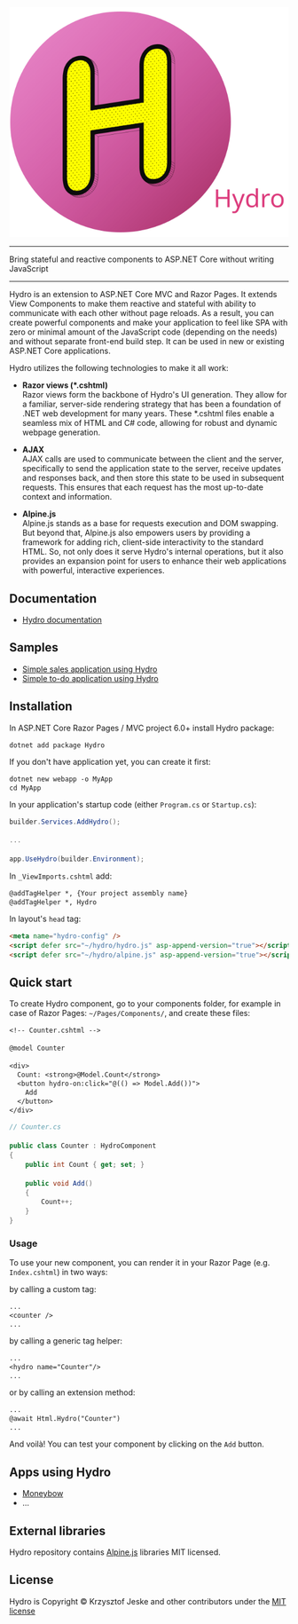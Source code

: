 ![Hydro](./shared/logo_s3.svg)

---
Bring stateful and reactive components to ASP.NET Core without writing JavaScript

---

Hydro is an extension to ASP.NET Core MVC and Razor Pages. It extends View Components to make them reactive and stateful with ability to communicate with each other without page reloads. As a result, you can create powerful components and make your application to feel like SPA with zero or minimal amount of the JavaScript code (depending on the needs) and without separate front-end build step. It can be used in new or existing ASP.NET Core applications.

Hydro utilizes the following technologies to make it all work:

- **Razor views (\*.cshtml)**  
Razor views form the backbone of Hydro's UI generation. They allow for a familiar, server-side rendering strategy that has been a foundation of .NET web development for many years. These *.cshtml files enable a seamless mix of HTML and C# code, allowing for robust and dynamic webpage generation.


- **AJAX**  
AJAX calls are used to communicate between the client and the server, specifically to send the application state to the server, receive updates and responses back, and then store this state to be used in subsequent requests. This ensures that each request has the most up-to-date context and information.


- **Alpine.js**  
Alpine.js stands as a base for requests execution and  DOM swapping. But beyond that, Alpine.js also empowers users by providing a framework for adding rich, client-side interactivity to the standard HTML. So, not only does it serve Hydro's internal operations, but it also provides an expansion point for users to enhance their web applications with powerful, interactive experiences.

## Documentation

- [Hydro documentation](https://usehydro.dev)

## Samples

- [Simple sales application using Hydro](https://github.com/hydrostack/hydro-sales)
- [Simple to-do application using Hydro](https://github.com/hydrostack/hydro-todo)

## Installation

In ASP.NET Core Razor Pages / MVC project 6.0+ install Hydro package:
```console
dotnet add package Hydro
```

If you don't have application yet, you can create it first:

```console
dotnet new webapp -o MyApp
cd MyApp
```

In your application's startup code (either `Program.cs` or `Startup.cs`):

```c#
builder.Services.AddHydro();

...

app.UseHydro(builder.Environment);
```

In `_ViewImports.cshtml` add:
```razor
@addTagHelper *, {Your project assembly name}
@addTagHelper *, Hydro
```

In layout's `head` tag:
```html
<meta name="hydro-config" />
<script defer src="~/hydro/hydro.js" asp-append-version="true"></script>
<script defer src="~/hydro/alpine.js" asp-append-version="true"></script>
```

## Quick start
To create Hydro component, go to your components folder, for example in case of Razor Pages: `~/Pages/Components/`, and create these files:

```razor
<!-- Counter.cshtml -->

@model Counter

<div>
  Count: <strong>@Model.Count</strong>
  <button hydro-on:click="@(() => Model.Add())">
    Add
  </button>
</div>
```
```c#
// Counter.cs

public class Counter : HydroComponent
{
    public int Count { get; set; }
    
    public void Add()
    {
        Count++;
    }
}
```

### Usage

To use your new component, you can render it in your Razor Page (e.g. `Index.cshtml`) in two ways:

by calling a custom tag:
```razor
...
<counter />
...
```

by calling a generic tag helper:

```razor
...
<hydro name="Counter"/>
...
```

or by calling an extension method:
```razor
...
@await Html.Hydro("Counter")
...
```

And voilà! You can test your component by clicking on the `Add` button.

## Apps using Hydro
- [Moneybow](https://www.moneybow.app/)
- ...

## External libraries

Hydro repository contains [Alpine.js](https://github.com/alpinejs/alpine) libraries MIT licensed.

## License

Hydro is Copyright © Krzysztof Jeske and other contributors under the [MIT license](https://raw.githubusercontent.com/hydrostack/hydro/main/LICENSE)
